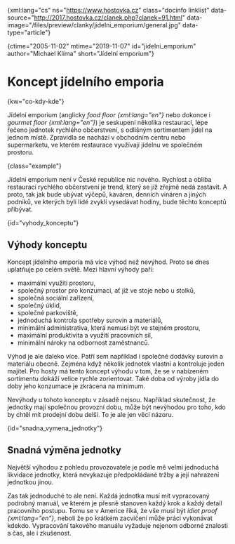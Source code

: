
{xml:lang="cs" ns="https://www.hostovka.cz" class="docinfo linklist" data-source="http://2017.hostovka.cz/clanek.php?clanek=91.html" data-image="/files/preview/clanky/jidelni_emporium/general.jpg" data-type="article"}

{ctime="2005-11-02" mtime="2019-11-07" id="jidelni_emporium" author="Michael Klíma" short="Jídelní emporium"}

# Koncept jídelního emporia

<!-- generated attribute kw by user_udpatekw.sh on 2020-04-25, do not edit -->

{kw="co-kdy-kde"}

Jídelní emporium (anglicky _food floor {xml:lang="en"}_ nebo dokonce i _gourmet floor {xml:lang="en"}_) je seskupení několika restaurací, lépe řečeno jednotek rychlého občerstvení, s odlišným sortimentem jídel na jednom místě. Zpravidla se nachází v obchodním centru nebo supermarketu, ve kterém restaurace využívají jídelnu ve společném prostoru.

{class="example"}

Jídelní emporium není v České republice nic nového. Rychlost a obliba restaurací rychlého občerstvení je trend, který se již zřejmě nedá zastavit. A proto, tak jak bude ubývat výčepů, kaváren, denních vináren a jiných podniků, ve kterých byli lidé zvyklí vysedávat hodiny, bude těchto konceptů přibývat.

{id="vyhody_konceptu"}

## Výhody konceptu

Koncept jídelního emporia má více výhod než nevýhod. Proto se dnes uplatňuje po celém světě. Mezi hlavní výhody paří:

  * maximální využití prostoru,
  * společný prostor pro konzumaci, ať již ve stoje nebo u stolků,
  * společná sociální zařízení,
  * společný úklid,
  * společné parkoviště,
  * jednoduchá kontrola spotřeby surovin a materiálů,
  * minimální administrativa, která nemusí být ve stejném prostoru,
  * maximální produktivita a využití pracovních sil,
  * minimální nároky na odbornost zaměstnanců.

Výhod je ale daleko více. Patří sem například i společné dodávky surovin a materiálu obecně. Zejména když několik jednotek vlastní a kontroluje jeden majitel. Pro hosty má tento koncept výhodu v tom, že se v nabízeném sortimentu dokáží velice rychle zorientovat. Také doba od výroby jídla do doby jeho konzumace je zkrácena na minimum.

Nevýhody u tohoto konceptu v zásadě nejsou. Například skutečnost, že jednotky mají společnou provozní dobu, může být nevýhodou pro toho, kdo by chtěl mít prodejní dobu delší. To je ale jen věcí názoru.

{id="snadna\_vymena\_jednotky"}

## Snadná výměna jednotky

Největší výhodou z pohledu provozovatele je podle mě velmi jednoduchá likvidace jednotky, která nevykazuje předpokládané tržby a její nahrazení jednotkou jinou.

Zas tak jednoduché to ale není. Každá jednotka musí mít vypracovaný podrobný manuál, ve kterém je přesně stanoven každý krok a každý detail pracovního postupu. Tomu se v Americe říká, že vše musí být _idiot proof {xml:lang="en"}_, neboli že po krátkém zacvičení může práci vykonávat kdekdo. Vypracování takového manuálu vyžaduje nejenom odborné znalosti a čas, ale i zkušenost.

